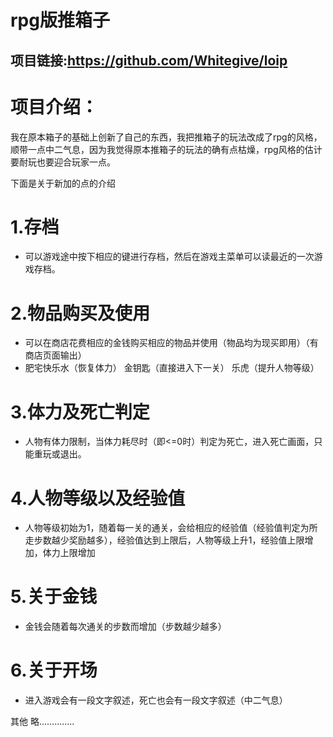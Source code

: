 # rpg版推箱子
## 项目链接:https://github.com/Whitegive/loip<br>

# 项目介绍：<br>

我在原本箱子的基础上创新了自己的东西，我把推箱子的玩法改成了rpg的风格，顺带一点中二气息，因为我觉得原本推箱子的玩法的确有点枯燥，rpg风格的估计要耐玩也要迎合玩家一点。<br>

下面是关于新加的点的介绍<br>

# 1.存档<br>
* 可以游戏途中按下相应的键进行存档，然后在游戏主菜单可以读最近的一次游戏存档。<br>

# 2.物品购买及使用<br>
* 可以在商店花费相应的金钱购买相应的物品并使用（物品均为现买即用）（有商店页面输出）
* 肥宅快乐水（恢复体力） 金钥匙（直接进入下一关） 乐虎（提升人物等级）

# 3.体力及死亡判定
* 人物有体力限制，当体力耗尽时（即<=0时）判定为死亡，进入死亡画面，只能重玩或退出。

# 4.人物等级以及经验值
* 人物等级初始为1，随着每一关的通关，会给相应的经验值（经验值判定为所走步数越少奖励越多），经验值达到上限后，人物等级上升1，经验值上限增加，体力上限增加

# 5.关于金钱
* 金钱会随着每次通关的步数而增加（步数越少越多）

# 6.关于开场
* 进入游戏会有一段文字叙述，死亡也会有一段文字叙述（中二气息）

其他 略..............


